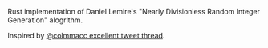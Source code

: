 Rust implementation of Daniel Lemire's "Nearly Divisionless Random Integer Generation" alogrithm.

Inspired by [@colmmacc excellent tweet thread](https://twitter.com/colmmacc/status/1153715663946444800).